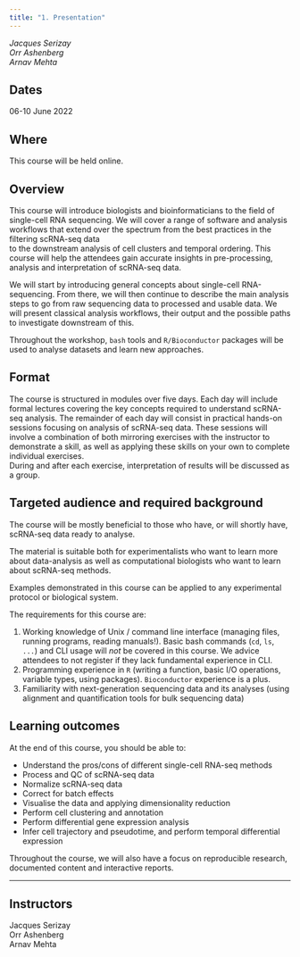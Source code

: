 ```yaml
---
title: "1. Presentation"
---
```


_Jacques Serizay_  
_Orr Ashenberg_  
_Arnav Mehta_

## Dates
06-10 June 2022

## Where

This course will be held online.

## Overview

This course will introduce biologists and bioinformaticians to the field of single-cell RNA sequencing. 
We will cover a range of software and analysis workflows that extend 
over the spectrum from the best practices in the filtering scRNA-seq data  
to the downstream analysis of cell clusters and temporal ordering. 
This course will help the attendees gain accurate insights in pre-processing, 
analysis and interpretation of scRNA-seq data.

We will start by introducing general concepts about single-cell RNA-sequencing. From there, we will then continue to describe the main analysis steps to go from raw sequencing data to processed and usable data. We will present classical analysis workflows, their output and the possible paths to investigate downstream of this.  

Throughout the workshop, `bash` tools and `R/Bioconductor` packages will be used to analyse datasets and learn new approaches. 

## Format

The course is structured in modules over five days. 
Each day will include formal lectures covering the key concepts required to understand scRNA-seq analysis. 
The remainder of each day will consist in practical hands-on sessions focusing on analysis of scRNA-seq data. 
These sessions will involve a combination of both mirroring exercises with 
the instructor to demonstrate a skill, as well as applying these skills on 
your own to complete individual exercises.  
During and after each exercise, interpretation of results will be discussed 
as a group.

## Targeted audience and required background

The course will be mostly beneficial to those who have, or will shortly have, scRNA-seq data ready to analyse.  

The material is suitable both for experimentalists who want to learn 
more about data-analysis as well as computational biologists 
who want to learn about scRNA-seq methods.  

Examples demonstrated in this course can be applied to any experimental protocol or biological system.

The requirements for this course are: 

1. Working knowledge of Unix / command line interface (managing files, running programs, reading manuals!). Basic bash commands (`cd`, `ls`, `...`) and CLI usage will _not_ be covered in this course. We advice attendees to not register if they lack fundamental experience in CLI.
2. Programming experience in `R` (writing a function, basic I/O operations, variable types, using packages). `Bioconductor` experience is a plus. 
3. Familiarity with next-generation sequencing data and its analyses (using alignment and quantification tools for bulk sequencing data)

## Learning outcomes

At the end of this course, you should be able to:

- Understand the pros/cons of different single-cell RNA-seq methods
- Process and QC of scRNA-seq data
- Normalize scRNA-seq data
- Correct for batch effects
- Visualise the data and applying dimensionality reduction
- Perform cell clustering and annotation 
- Perform differential gene expression analysis
- Infer cell trajectory and pseudotime, and perform temporal differential expression 

Throughout the course, we will also have a focus on reproducible research, documented content and interactive reports.

--- 

## Instructors

Jacques Serizay  
Orr Ashenberg  
Arnav Mehta